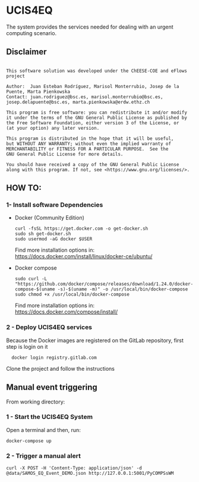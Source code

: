 # UCIS4EQ

The system provides the services needed for dealing with an urgent computing
scenario.

## Disclaimer
```

This software solution was developed under the ChEESE-COE and eFlows project

Author:  Juan Esteban Rodríguez, Marisol Monterrubio, Josep de la Puente, Marta Pienkowska
Contact: juan.rodriguez@bsc.es, marisol.monterrubio@bsc.es, josep.delapuente@bsc.es, marta.pienkowska@erdw.ethz.ch

This program is free software: you can redistribute it and/or modify
it under the terms of the GNU General Public License as published by
the Free Software Foundation, either version 3 of the License, or
(at your option) any later version.

This program is distributed in the hope that it will be useful,
but WITHOUT ANY WARRANTY; without even the implied warranty of
MERCHANTABILITY or FITNESS FOR A PARTICULAR PURPOSE.  See the
GNU General Public License for more details.

You should have received a copy of the GNU General Public License
along with this program. If not, see <https://www.gnu.org/licenses/>.
```


## HOW TO:

### 1- Install software Dependencies

* Docker (Community Edition)
  ```
  curl -fsSL https://get.docker.com -o get-docker.sh
  sudo sh get-docker.sh
  sudo usermod -aG docker $USER
  ```
  Find more installation options in:
  https://docs.docker.com/install/linux/docker-ce/ubuntu/
  
* Docker compose
  ```
  sudo curl -L "https://github.com/docker/compose/releases/download/1.24.0/docker-compose-$(uname -s)-$(uname -m)" -o /usr/local/bin/docker-compose
  sudo chmod +x /usr/local/bin/docker-compose
  ```
  Find more installation options in:
  https://docs.docker.com/compose/install/

### 2 - Deploy UCIS4EQ services

Because the Docker images are registered on the GitLab repository, first step is login on it

```
  docker login registry.gitlab.com
```

Clone the project and follow the instructions

## Manual event triggering

From working directory:

### 1 - Start the UCIS4EQ System
Open a terminal and then, run:

```
docker-compose up 
```

### 2 - Trigger a manual alert
```
curl -X POST -H 'Content-Type: application/json' -d @data/SAMOS_EQ_Event_DEMO.json http://127.0.0.1:5001/PyCOMPSsWM
```
